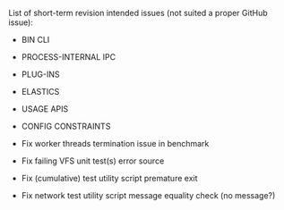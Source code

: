 List of short-term revision intended issues (not suited a proper GitHub issue):

- BIN CLI
- PROCESS-INTERNAL IPC
- PLUG-INS
- ELASTICS
- USAGE APIS
- CONFIG CONSTRAINTS

- Fix worker threads termination issue in benchmark
- Fix failing VFS unit test(s) error source
- Fix (cumulative) test utility script premature exit
- Fix network test utility script message equality check (no message?)